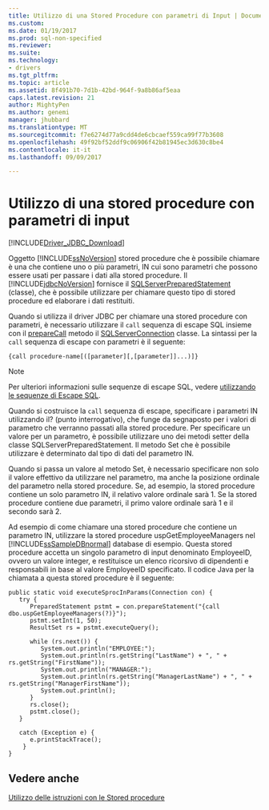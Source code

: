 ```yaml
---
title: Utilizzo di una Stored Procedure con parametri di Input | Documenti Microsoft
ms.custom: 
ms.date: 01/19/2017
ms.prod: sql-non-specified
ms.reviewer: 
ms.suite: 
ms.technology:
- drivers
ms.tgt_pltfrm: 
ms.topic: article
ms.assetid: 8f491b70-7d1b-42bd-964f-9a8b86af5eaa
caps.latest.revision: 21
author: MightyPen
ms.author: genemi
manager: jhubbard
ms.translationtype: MT
ms.sourcegitcommit: f7e6274d77a9cdd4de6cbcaef559ca99f77b3608
ms.openlocfilehash: 49f92bf52ddf9c06906f42b81945ec3d630c8be4
ms.contentlocale: it-it
ms.lasthandoff: 09/09/2017

---
```

# <a name="using-a-stored-procedure-with-input-parameters"></a>Utilizzo di una stored procedure con parametri di input
[!INCLUDE[Driver_JDBC_Download](../../includes/driver_jdbc_download.md)]

  Oggetto [!INCLUDE[ssNoVersion](../../includes/ssnoversion_md.md)] stored procedure che è possibile chiamare è una che contiene uno o più parametri, IN cui sono parametri che possono essere usati per passare i dati alla stored procedure. Il [!INCLUDE[jdbcNoVersion](../../includes/jdbcnoversion_md.md)] fornisce il [SQLServerPreparedStatement](../../connect/jdbc/reference/sqlserverpreparedstatement-class.md) (classe), che è possibile utilizzare per chiamare questo tipo di stored procedure ed elaborare i dati restituiti.  
  
 Quando si utilizza il driver JDBC per chiamare una stored procedure con parametri, è necessario utilizzare il `call` sequenza di escape SQL insieme con il [prepareCall](../../connect/jdbc/reference/preparecall-method-sqlserverconnection.md) metodo il [SQLServerConnection](../../connect/jdbc/reference/sqlserverconnection-class.md) classe. La sintassi per la `call` sequenza di escape con parametri è il seguente:  
  
 `{call procedure-name[([parameter][,[parameter]]...)]}`  
  
> [!NOTE]  
>  Per ulteriori informazioni sulle sequenze di escape SQL, vedere [utilizzando le sequenze di Escape SQL](../../connect/jdbc/using-sql-escape-sequences.md).  
  
 Quando si costruisce la `call` sequenza di escape, specificare i parametri IN utilizzando il? (punto interrogativo), che funge da segnaposto per i valori di parametro che verranno passati alla stored procedure. Per specificare un valore per un parametro, è possibile utilizzare uno dei metodi setter della classe SQLServerPreparedStatement. Il metodo Set che è possibile utilizzare è determinato dal tipo di dati del parametro IN.  
  
 Quando si passa un valore al metodo Set, è necessario specificare non solo il valore effettivo da utilizzare nel parametro, ma anche la posizione ordinale del parametro nella stored procedure. Se, ad esempio, la stored procedure contiene un solo parametro IN, il relativo valore ordinale sarà 1. Se la stored procedure contiene due parametri, il primo valore ordinale sarà 1 e il secondo sarà 2.  
  
 Ad esempio di come chiamare una stored procedure che contiene un parametro IN, utilizzare la stored procedure uspGetEmployeeManagers nel [!INCLUDE[ssSampleDBnormal](../../includes/sssampledbnormal_md.md)] database di esempio. Questa stored procedure accetta un singolo parametro di input denominato EmployeeID, ovvero un valore integer, e restituisce un elenco ricorsivo di dipendenti e responsabili in base al valore EmployeeID specificato. Il codice Java per la chiamata a questa stored procedure è il seguente:  
  
```  
public static void executeSprocInParams(Connection con) {  
   try {  
      PreparedStatement pstmt = con.prepareStatement("{call dbo.uspGetEmployeeManagers(?)}");  
      pstmt.setInt(1, 50);  
      ResultSet rs = pstmt.executeQuery();  
  
      while (rs.next()) {  
         System.out.println("EMPLOYEE:");  
         System.out.println(rs.getString("LastName") + ", " + rs.getString("FirstName"));  
         System.out.println("MANAGER:");  
         System.out.println(rs.getString("ManagerLastName") + ", " + rs.getString("ManagerFirstName"));  
         System.out.println();  
      }  
      rs.close();  
      pstmt.close();  
   }  
  
   catch (Exception e) {  
      e.printStackTrace();  
    }  
}  
```  
  
## <a name="see-also"></a>Vedere anche  
 [Utilizzo delle istruzioni con le Stored procedure](../../connect/jdbc/using-statements-with-stored-procedures.md)  
  
  
